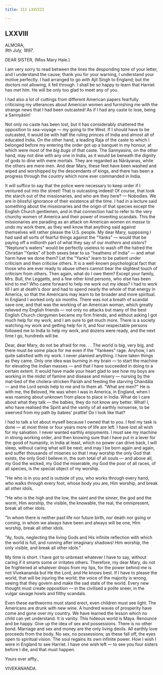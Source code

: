 ```yaml
---
title: 313 LXXVIII

---
```

  

  


## LXXVIII

ALMORA,  
*9th July, 1897*.

DEAR SISTER, (Miss Mary Hale.)

I am very sorry to read between the lines the desponding tone of your
letter, and I understand the cause; thank you for your warning, I
understand your motive perfectly. I had arranged to go with Ajit Singh
to England; but the doctors not allowing, it fell through. I shall be so
happy to learn that Harriet has met him. He will be only too glad to
meet any of you.

I had also a lot of cuttings from different American papers fearfully
criticising my utterances about American women and furnishing me with
the strange news that I had been outcasted! As if I had any caste to
lose, being a Sannyāsin!

Not only no caste has been lost, but it has considerably shattered the
opposition to sea-voyage — my going to the West. If I should have to be
outcasted, it would be with half the ruling princes of India and almost
all of educated India. On the other hand, a leading Raja of the caste to
which I belonged before my entering the order got up a banquet in my
honour, at which were most of the *big bugs* of that caste. The
Sannyasins, on the other hand, may not dine with any one in India, as it
would be beneath the dignity of gods to dine with mere mortals. They are
regarded as Nārāyanas, while the others are mere men. And dear Mary,
these feet have been washed and wiped and worshipped by the descendants
of kings, and there has been a progress through the country which none
ever commanded in India.

It will suffice to say that the police were necessary to keep order if I
ventured out into the street! That is outcasting indeed! Of course, that
took the starch out of the missionaries, and who are they here? —
Nobodies. We are in blissful ignorance of their existence all the time.
I had in a lecture said something about the missionaries and the origin
of that species except the English Church gentlemen, and in that
connection had to refer to the very churchy women of America and their
power of inventing scandals. This the missionaries are parading as an
attack on American women *en masse* to undo my work there, as they well
know that anything said against themselves will rather please the U.S.
people. My dear Mary, supposing I had said all sorts of fearful things
against the "Yanks" — would that be paying off a millionth part of what
they say of our *mothers* and *sisters*? "Neptune's waters" would be
perfectly useless to wash off the hatred the Christian "Yanks" of both
sexes bear to us "heathens of India" — and what harm have we done them?
Let the "Yanks" learn to be patient under criticism and then criticise
others. It is a well-known psychological fact that those who are ever
ready to abuse others cannot bear the slightest touch of criticism from
others. Then again, what do I owe them? Except your family, Mrs. Bull,
the Leggetts, and a few other kind persons, who else has been kind to
me? Who came forward to help me work out my ideas? I had to work till I
am at death's door and had to spend nearly the whole of that energy in
America, so that the Americans may learn to be broader and more
spiritual. In England I worked only six months. There was not a breath
of scandal save one, and that was the working of an American woman,
which greatly relieved my English friends — not only no attacks but many
of the best English Church clergymen became my firm friends, and without
asking I got much help for my work, and I am sure to get much more.
There is a society watching my work and getting help for it, and four
respectable persons followed me to India to help my work, and dozens
were ready, and the next time I go, hundreds will be.

Dear, dear Mary, do not be afraid for me. . . The world is big, very
big, and there must be some place for me even if the "Yankees" rage.
Anyhow, I am quite satisfied with my work. I never planned anything. I
have taken things as they came. Only one idea was burning in my brain —
to start the machine for elevating the Indian masses — and that I have
succeeded in doing to a certain extent. It would have made your heart
glad to see how my boys are working in the midst of famine and disease
and misery — nursing by the mat-bed of the cholera-stricken Pariah and
feeding the starving Chandāla — and the Lord sends help to me and to
them all. "What are men?" He is with me, the Beloved, He was when I was
in America, in England, when I was roaming about unknown from place to
place in India. What do I care about what they talk — the babies, they
do not know any better. What! I, who have realised the Spirit and the
vanity of all earthly nonsense, to be swerved from my path by babies'
prattle! Do I look like that?

I had to talk a lot about myself because I owned that to you. I feel my
task is done — at most three or four years more of life are left. I have
lost all wish for my salvation. I never wanted earthly enjoyments. I
must see my machine in strong working order, and then knowing sure that
I have put in a lever for the good of humanity, in India at least, which
no power can drive back, I will sleep, without caring what will be next;
and may I be born again and again, and suffer thousands of miseries so
that I may worship the only God that exists, the only God I believe in,
the sum total of all souls — and above all, my God the wicked, my God
the miserable, my God the poor of all races, of all species, is the
special object of my worship.

"He who is in you and is outside of you, who works through every hand,
who walks through every foot, whose body you are, Him worship, and break
all other idols.

"He who is the high and the low, the saint and the sinner, the god and
the worm, Him worship, the visible, the knowable, the real, the
omnipresent, break all other idols.

"In whom there is neither past life nor future birth, nor death nor
going or coming, in whom we always have been and always will be one, Him
worship, break all other idols.

"Ay, fools, neglecting the living Gods and His infinite reflection with
which the world is full, and running after imaginary shadows! Him
worship, the only visible, and break all other idols."

My time is short. I have got to unbreast whatever I have to say, without
caring if it smarts some or irritates others. Therefore, my dear Mary,
do not be frightened at whatever drops from my lips, for the power
behind me is not Vivekananda but He the Lord, and He knows best. If I
have to please the world, that will be injuring the world; the voice of
the majority is wrong, seeing that they govern and make the sad state of
the world. Every new thought must create opposition — in the civilised a
polite sneer, in the vulgar savage howls and filthy scandals.

Even these earthworms must stand erect, even children must see light.
The Americans are drunk with new wine. A hundred waves of prosperity
have come and gone over my country. We have learned the lesson which no
child can yet understand. It is vanity. This hideous world is Maya.
Renounce and be happy. Give up the idea of sex and possessions. There is
no other bond. Marriage and sex and money are the only living devils.
All earthly love proceeds from the body. No sex, no possessions; as
these fall off, the eyes open to spiritual vision. The soul regains its
own infinite power. How I wish I were in England to see Harriet. I have
one wish left — to see you four sisters before I die, and that must
happen.

Yours ever affly.,

VIVEKANANDA.